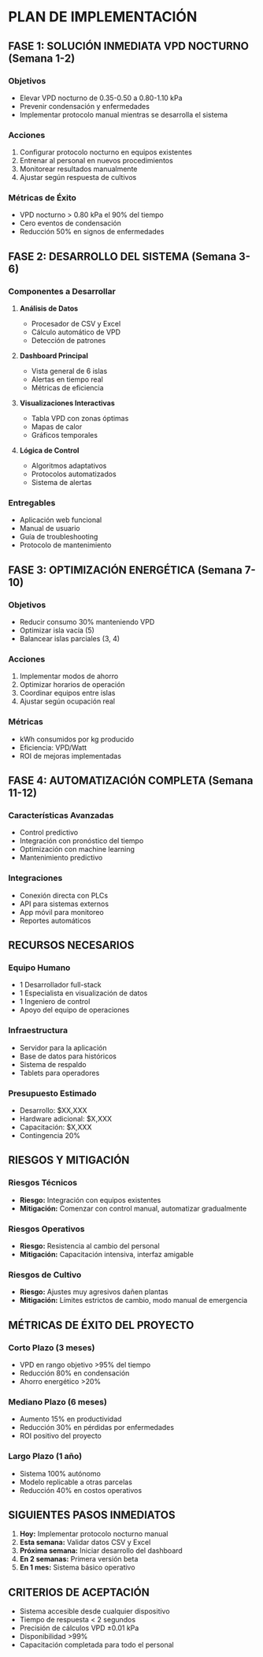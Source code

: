# PLAN DE IMPLEMENTACIÓN

## FASE 1: SOLUCIÓN INMEDIATA VPD NOCTURNO (Semana 1-2)

### Objetivos
- Elevar VPD nocturno de 0.35-0.50 a 0.80-1.10 kPa
- Prevenir condensación y enfermedades
- Implementar protocolo manual mientras se desarrolla el sistema

### Acciones
1. Configurar protocolo nocturno en equipos existentes
2. Entrenar al personal en nuevos procedimientos
3. Monitorear resultados manualmente
4. Ajustar según respuesta de cultivos

### Métricas de Éxito
- VPD nocturno > 0.80 kPa el 90% del tiempo
- Cero eventos de condensación
- Reducción 50% en signos de enfermedades

## FASE 2: DESARROLLO DEL SISTEMA (Semana 3-6)

### Componentes a Desarrollar
1. **Análisis de Datos**
   - Procesador de CSV y Excel
   - Cálculo automático de VPD
   - Detección de patrones

2. **Dashboard Principal**
   - Vista general de 6 islas
   - Alertas en tiempo real
   - Métricas de eficiencia

3. **Visualizaciones Interactivas**
   - Tabla VPD con zonas óptimas
   - Mapas de calor
   - Gráficos temporales

4. **Lógica de Control**
   - Algoritmos adaptativos
   - Protocolos automatizados
   - Sistema de alertas

### Entregables
- Aplicación web funcional
- Manual de usuario
- Guía de troubleshooting
- Protocolo de mantenimiento

## FASE 3: OPTIMIZACIÓN ENERGÉTICA (Semana 7-10)

### Objetivos
- Reducir consumo 30% manteniendo VPD
- Optimizar isla vacía (5)
- Balancear islas parciales (3, 4)

### Acciones
1. Implementar modos de ahorro
2. Optimizar horarios de operación
3. Coordinar equipos entre islas
4. Ajustar según ocupación real

### Métricas
- kWh consumidos por kg producido
- Eficiencia: VPD/Watt
- ROI de mejoras implementadas

## FASE 4: AUTOMATIZACIÓN COMPLETA (Semana 11-12)

### Características Avanzadas
- Control predictivo
- Integración con pronóstico del tiempo
- Optimización con machine learning
- Mantenimiento predictivo

### Integraciones
- Conexión directa con PLCs
- API para sistemas externos
- App móvil para monitoreo
- Reportes automáticos

## RECURSOS NECESARIOS

### Equipo Humano
- 1 Desarrollador full-stack
- 1 Especialista en visualización de datos
- 1 Ingeniero de control
- Apoyo del equipo de operaciones

### Infraestructura
- Servidor para la aplicación
- Base de datos para históricos
- Sistema de respaldo
- Tablets para operadores

### Presupuesto Estimado
- Desarrollo: $XX,XXX
- Hardware adicional: $X,XXX
- Capacitación: $X,XXX
- Contingencia 20%

## RIESGOS Y MITIGACIÓN

### Riesgos Técnicos
- **Riesgo:** Integración con equipos existentes
- **Mitigación:** Comenzar con control manual, automatizar gradualmente

### Riesgos Operativos
- **Riesgo:** Resistencia al cambio del personal
- **Mitigación:** Capacitación intensiva, interfaz amigable

### Riesgos de Cultivo
- **Riesgo:** Ajustes muy agresivos dañen plantas
- **Mitigación:** Límites estrictos de cambio, modo manual de emergencia

## MÉTRICAS DE ÉXITO DEL PROYECTO

### Corto Plazo (3 meses)
- VPD en rango objetivo >95% del tiempo
- Reducción 80% en condensación
- Ahorro energético >20%

### Mediano Plazo (6 meses)
- Aumento 15% en productividad
- Reducción 30% en pérdidas por enfermedades
- ROI positivo del proyecto

### Largo Plazo (1 año)
- Sistema 100% autónomo
- Modelo replicable a otras parcelas
- Reducción 40% en costos operativos

## SIGUIENTES PASOS INMEDIATOS

1. **Hoy:** Implementar protocolo nocturno manual
2. **Esta semana:** Validar datos CSV y Excel
3. **Próxima semana:** Iniciar desarrollo del dashboard
4. **En 2 semanas:** Primera versión beta
5. **En 1 mes:** Sistema básico operativo

## CRITERIOS DE ACEPTACIÓN

- Sistema accesible desde cualquier dispositivo
- Tiempo de respuesta < 2 segundos
- Precisión de cálculos VPD ±0.01 kPa
- Disponibilidad >99%
- Capacitación completada para todo el personal